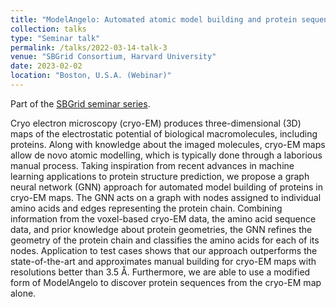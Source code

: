 ```yaml
---
title: "ModelAngelo: Automated atomic model building and protein sequence discovery for cryo-EM maps"
collection: talks
type: "Seminar talk"
permalink: /talks/2022-03-14-talk-3
venue: "SBGrid Consortium, Harvard University"
date: 2023-02-02
location: "Boston, U.S.A. (Webinar)"
---
```


Part of the [SBGrid seminar series](https://sbgrid.org/webinar/tag/all).

Cryo electron microscopy (cryo-EM) produces three-dimensional (3D) maps of the electrostatic potential of biological macromolecules, including proteins. Along with knowledge about the imaged molecules, cryo-EM maps allow de novo atomic modelling, which is typically done through a laborious manual process. Taking inspiration from recent advances in machine learning applications to protein structure prediction, we propose a graph neural network (GNN) approach for automated model building of proteins in cryo-EM maps. The GNN acts on a graph with nodes assigned to individual amino acids and edges representing the protein chain. Combining information from the voxel-based cryo-EM data, the amino acid sequence data, and prior knowledge about protein geometries, the GNN refines the geometry of the protein chain and classifies the amino acids for each of its nodes. Application to test cases shows that our approach outperforms the state-of-the-art and approximates manual building for cryo-EM maps with resolutions better than 3.5 Å. Furthermore, we are able to use a modified form of ModelAngelo to discover protein sequences from the cryo-EM map alone.
